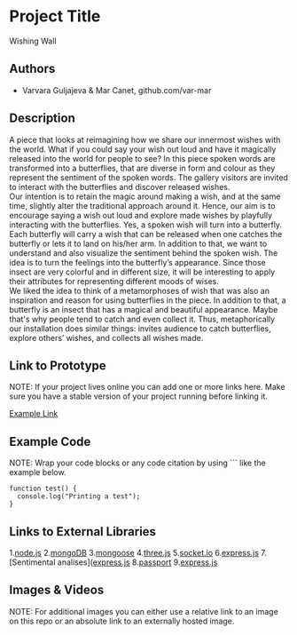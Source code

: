 # Project Title
Wishing Wall

## Authors
- Varvara Guljajeva & Mar Canet, github.com/var-mar

## Description
A piece that looks at reimagining how we share our innermost wishes with the world. What if you could say your wish out loud and have it magically released into the world for people to see? In this piece spoken words are transformed into a butterflies, that are diverse in form and colour as they represent the sentiment of the spoken words. The gallery visitors are invited to interact with the butterflies and discover released wishes.  
Our intention is to retain the magic around making a wish, and at the same time, slightly alter the traditional approach around it. Hence, our aim is to encourage saying a wish out loud and explore made wishes by playfully interacting with the butterflies. Yes, a spoken wish will turn into a butterfly. Each butterfly will carry a wish that can be released when one catches the butterfly or lets it to land on his/her arm.
In addition to that, we want to understand and also visualize the sentiment behind the spoken wish. The idea is to turn the feelings into the butterfly’s appearance. Since those insect are very colorful and in different size, it will be interesting to apply their attributes for representing different moods of wises.   	 	
We liked the idea to think of a metamorphoses of wish that was also an inspiration and reason for using butterflies in the piece. In addition to that, a butterfly is an insect that has a magical and beautiful appearance. Maybe that's why people tend to catch and even collect it. Thus, metaphorically our installation does similar things: invites audience to catch butterflies, explore others’ wishes, and collects all wishes made.

## Link to Prototype
NOTE: If your project lives online you can add one or more links here. Make sure you have a stable version of your project running before linking it.

[Example Link](http://www.google.com "Example Link")

## Example Code
NOTE: Wrap your code blocks or any code citation by using ``` like the example below.
```
function test() {
  console.log("Printing a test");
}
```
## Links to External Libraries
1.[node.js](http://www.nodejs.org/ "node.js")
2.[mongoDB](http://www.mongodb.org/ "mongoDB")
3.[mongoose](http://mongoosejs.com/ "mongoose")
4.[three.js](http://threejs.org/ "three.js")
5.[socket.io](http://socket.io "socket.io")
6.[express.js](http://www.expressjs.com/ "express.js")
7.[Sentimental analises]([express.js](http://www.expressjs.com/ "Sentimental analises")
8.[passport](http://passportjs.org/ "passport")
9.[express.js](http://www.expressjs.com/ "express.js")

## Images & Videos
NOTE: For additional images you can either use a relative link to an image on this repo or an absolute link to an externally hosted image.

